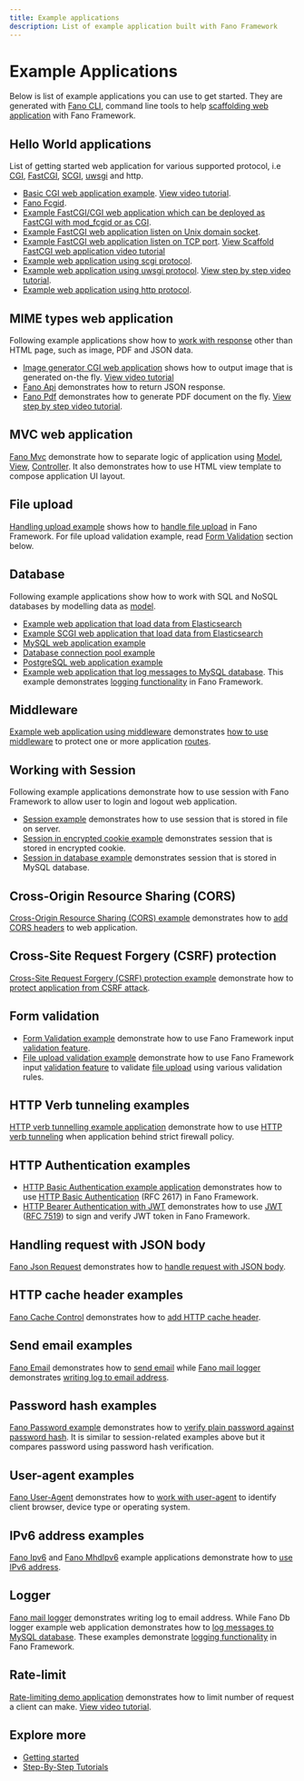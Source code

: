 ```yaml
---
title: Example applications
description: List of example application built with Fano Framework
---
```


<h1 class="major">Example Applications</h1>

Below is list of example applications you can use to get started. They are
generated with [Fano CLI](https://github.com/fanoframework/fano-cli), command line tools to help [scaffolding web application](/scaffolding-with-fano-cli) with Fano Framework.

## Hello World applications

List of getting started web application for various supported protocol, i.e [CGI](https://tools.ietf.org/html/rfc3875), [FastCGI](http://www.mit.edu/~yandros/doc/specs/fcgi-spec.html), [SCGI](http://python.ca/scgi/protocol.txt), [uwsgi](https://uwsgi-docs.readthedocs.io/en/latest/Protocol.html) and http.

- [Basic CGI web application example](https://github.com/fanoframework/fano-app). [View video tutorial](https://youtu.be/bnOqoUBOx7o).
- [Fano Fcgid](https://github.com/fanoframework/fano-fcgid).
- [Example FastCGI/CGI web application which can be deployed as FastCGI with mod_fcgid or as CGI](https://github.com/fanoframework/fano-cgi-fcgi).
- [Example FastCGI web application listen on Unix domain socket](https://github.com/fanoframework/fano-fcgi-unix).
- [Example FastCGI web application listen on TCP port](https://github.com/fanoframework/fano-fastcgi). [View Scaffold FastCGI web application video tutorial](https://youtu.be/Z4Zmp-7Cqe4)
- [Example web application using scgi protocol](https://github.com/fanoframework/fano-scgi).
- [Example web application using uwsgi protocol](https://github.com/fanoframework/fano-uwsgi). [View step by step video tutorial](https://youtu.be/BhuPoNMDuwk).
- [Example web application using http protocol](https://github.com/fanoframework/fano-http).

## MIME types web application

Following example applications show how to [work with response](/working-with-response) other than HTML page, such as image, PDF and JSON data.

- [Image generator CGI web application](https://github.com/fanoframework/fano-app-img) shows how to output image that is generated on-the fly. [View video tutorial](https://youtu.be/HCLzhgOfWJ8)
- [Fano Api](https://github.com/fanoframework/fano-api) demonstrates how to return JSON response.
- [Fano Pdf](https://github.com/fanoframework/fano-pdf) demonstrates how to generate PDF document on the fly. [View step by step video tutorial](https://youtu.be/kEjFaOMi888).

## MVC web application

[Fano Mvc](https://github.com/fanoframework/fano-mvc) demonstrate how to separate logic of application using [Model](/working-with-models), [View](/working-with-views), [Controller](/working-with-controllers). It also demonstrates how to use HTML view template to compose application UI layout.

## File upload

[Handling upload example](https://github.com/fanoframework/fano-upload) shows how to [handle file upload](/handling-file-upload) in Fano Framework.
For file upload validation example, read [Form Validation](#form-validation) section below.

## Database

Following example applications show how to work with SQL and NoSQL databases by modelling data as [model](/working-with-models).

- [Example web application that load data from Elasticsearch](https://github.com/fanoframework/fano-elasticsearch)
- [Example SCGI web application that load data from Elasticsearch](https://github.com/fanoframework/fano-elastic)
- [MySQL web application example](https://github.com/fanoframework/fano-app-db)
- [Database connection pool example](https://github.com/fanoframework/fano-db-pool)
- [PostgreSQL web application example](https://github.com/fanoframework/fano-postgresql)
- [Example web application that log messages to MySQL database](https://github.com/fanoframework/fano-db-logger). This example demonstrates [logging functionality](/utilities/using-loggers) in Fano Framework.

## Middleware

[Example web application using middleware](https://github.com/fanoframework/fano-app-middleware) demonstrates [how to use middleware](/middlewares) to protect one or more application [routes](/working-with-router).

## Working with Session

Following example applications demonstrate how to use session with Fano Framework to allow user to login and logout web application.

- [Session example](https://github.com/fanoframework/fano-session) demonstrates how to use session that is stored in file on server.
- [Session in encrypted cookie example](https://github.com/fanoframework/fano-session-cookie) demonstrates session that is stored in encrypted cookie.
- [Session in database example](https://github.com/fanoframework/fano-db-session) demonstrates session that is stored in MySQL database.

## Cross-Origin Resource Sharing (CORS)

[Cross-Origin Resource Sharing (CORS) example](https://github.com/fanoframework/fano-cors) demonstrates how to [add CORS headers](/security/handling-cors) to web application.

## Cross-Site Request Forgery (CSRF) protection

[Cross-Site Request Forgery (CSRF) protection example](https://github.com/fanoframework/fano-csrf) demonstrate how to [protect application from CSRF attack](/security/csrf-protection).

## <a name="form-validation"></a>Form validation

- [Form Validation example](https://github.com/fanoframework/fano-validation) demonstrate how to use Fano Framework input [validation feature](/security/form-validation).
- [File upload validation example](https://github.com/fanoframework/fano-scgi-upload) demonstrate how to use Fano Framework input [validation feature](/security/form-validation) to validate [file upload](/handling-file-upload) using various validation rules.

## HTTP Verb tunneling examples

[HTTP verb tunnelling example application](https://github.com/fanoframework/fano-verb-tunneling) demonstrate how to use [HTTP verb tunneling](/security/http-verb-tunneling) when application behind strict firewall policy.

## HTTP Authentication examples

- [HTTP Basic Authentication example application](https://github.com/fanoframework/fano-basic-auth) demonstrates how to use [HTTP Basic Authentication](/security/http-authentication) (RFC 2617) in Fano Framework.
- [HTTP Bearer Authentication with JWT](https://github.com/fanoframework/fano-jwt) demonstrates how to use [JWT](/security/jwt) ([RFC 7519](https://tools.ietf.org/html/rfc7519)) to sign and verify JWT token in Fano Framework.

## Handling request with JSON body

[Fano Json Request](https://github.com/fanoframework/fano-json-request) demonstrates how to [handle request with JSON body](/working-with-request#handling-request-with-json-body).

## HTTP cache header examples

[Fano Cache Control](https://github.com/fanoframework/fano-cache-control) demonstrates how to [add HTTP cache header](/working-with-response/http-cache-header).

## Send email examples

[Fano Email](https://github.com/fanoframework/fano-email) demonstrates how to [send email](/utilities/sending-email) while [Fano mail logger](https://github.com/fanoframework/fano-mail-logger) demonstrates [writing log to email address](/utilities/using-loggers).

## Password hash examples

[Fano Password example](https://github.com/fanoframework/fano-password) demonstrates how to [verify plain password against password hash](/security/password-hash).
It is similar to session-related examples above but it compares password using password hash verification.

## User-agent examples

[Fano User-Agent](https://github.com/fanoframework/fano-user-agent) demonstrates how to [work with user-agent](/utilities/identifying-client-user-agent) to identify client browser, device type or operating system.

## IPv6 address examples

[Fano Ipv6](https://github.com/fanoframework/fano-ipv6) and [Fano MhdIpv6](https://github.com/fanoframework/fano-mhdipv6) example applications demonstrate how to [use IPv6 address](/working-with-application#use-ipv6-address).

## Logger
[Fano mail logger](https://github.com/fanoframework/fano-mail-logger) demonstrates writing log to email address.
While Fano Db logger example web application demonstrates how to [log messages to MySQL database](https://github.com/fanoframework/fano-db-logger). These examples demonstrate [logging functionality](/utilities/using-loggers) in Fano Framework.

## Rate-limit

[Rate-limiting demo application](https://github.com/fanoframework/fano-rate-limiting) demonstrates how to limit number of request a client can make. [View video tutorial](https://youtu.be/dfmArIN4s-o).

## Explore more

- [Getting started](/getting-started)
- [Step-By-Step Tutorials](/tutorials)
